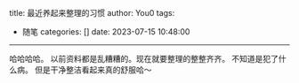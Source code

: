 title: 最近养起来整理的习惯
author: You0
tags:
  - 随笔
categories: []
date: 2023-07-15 10:48:00
---
哈哈哈哈。
以前资料都是乱糟糟的。现在就要整理的整整齐齐。
不知道是犯了什么病。
但是干净整洁看起来真的舒服哈～




